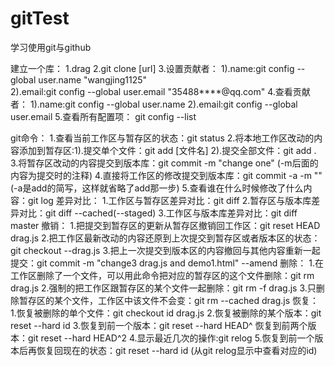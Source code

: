 # gitTest
学习使用git与github

建立一个库：
  1.drag
  2.git clone [url]
  3.设置贡献者：
     1).name:git config --global user.name "wangjing1125"  
     2).email:git config --global user.email "35488****@qq.com"
  4.查看贡献者：
     1).name:git config --global user.name 
     2).email:git config --global user.email
  5.查看所有配置项：
    git config --list
    
 git命令：
   1.查看当前工作区与暂存区的状态：git status
   2.将本地工作区改动的内容添加到暂存区:1).提交单个文件：git add [文件名]    2).提交全部文件：git add .
   3.将暂存区改动的内容提交到版本库：git commit -m "change one" (-m后面的内容为提交时的注释)
   4.直接将工作区的修改提交到版本库：git commit -a -m "" (-a是add的简写，这样就省略了add那一步)
   5.查看谁在什么时候修改了什么内容：git log
   差异对比：
   1.工作区与暂存区差异对比：git diff
   2.暂存区与版本库差异对比：git diff --cached(--staged)
   3.工作区与版本库差异对比：git diff master
   撤销：
   1.把提交到暂存区的更新从暂存区撤销回工作区：git reset HEAD drag.js
   2.把工作区最新改动的内容还原到上次提交到暂存区或者版本区的状态：git checkout --drag.js
   3.把上一次提交到版本区的内容撤回与其他内容重新一起提交：git commit -m "change3 drag.js and demo1.html" --amend
   删除：
      1.在工作区删除了一个文件，可以用此命令把对应的暂存区的这个文件删除：git rm drag.js
      2.强制的把工作区跟暂存区的某个文件一起删除：git rm -f drag.js
      3.只删除暂存区的某个文件，工作区中该文件不会变：git rm --cached drag.js
    恢复：
      1.恢复被删除的单个文件：git checkout id drag.js
      2.恢复被删除的某个版本：git reset --hard id
      3.恢复到前一个版本：git reset --hard HEAD^
        恢复到前两个版本：git reset --hard HEAD^2
      4.显示最近几次的操作:git relog
      5.恢复到前一个版本后再恢复回现在的状态：git reset --hard id (从git relog显示中查看对应的id)
   
